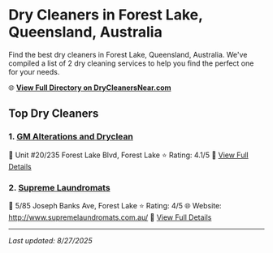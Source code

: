 # Dry Cleaners in Forest Lake, Queensland, Australia

Find the best dry cleaners in Forest Lake, Queensland, Australia. We've compiled a list of 2 dry cleaning services to help you find the perfect one for your needs.

🌐 **[View Full Directory on DryCleanersNear.com](https://drycleanersnear.com/city/Australia/Queensland/Forest%20Lake)**

## Top Dry Cleaners

### 1. [GM Alterations and Dryclean](https://drycleanersnear.com/dryCleaner/68aa737e39cc7c0899005b7e/gm-alterations-and-dryclean)
📍 Unit #20/235 Forest Lake Blvd, Forest Lake
⭐ Rating: 4.1/5
🔗 [View Full Details](https://drycleanersnear.com/dryCleaner/68aa737e39cc7c0899005b7e/gm-alterations-and-dryclean)

### 2. [Supreme Laundromats](https://drycleanersnear.com/dryCleaner/68aa73de39cc7c0899005f0e/supreme-laundromats)
📍 5/85 Joseph Banks Ave, Forest Lake
⭐ Rating: 4/5
🌐 Website: http://www.supremelaundromats.com.au/
🔗 [View Full Details](https://drycleanersnear.com/dryCleaner/68aa73de39cc7c0899005f0e/supreme-laundromats)


---

*Last updated: 8/27/2025*
